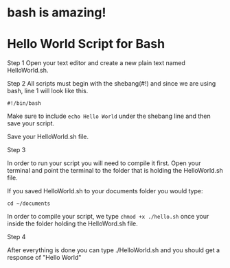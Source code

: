 # bash is amazing!

# Hello World Script for Bash

Step 1
Open your text editor and create a new plain text named HelloWorld.sh.

Step 2
All scripts must begin with the shebang(#!) and since we are using bash, line 1 will look like this.

``#!/bin/bash``

Make sure to include ``echo Hello World`` under the shebang line and then save your script.

Save your HelloWorld.sh file.

Step 3

In order to run your script you will need to compile it first. Open your terminal and point the terminal to the folder that is holding the HelloWorld.sh file. 

If you saved HelloWorld.sh to your documents folder you would type:

``cd ~/documents``


In order to compile your script, we type ``chmod +x ./hello.sh`` once your inside the folder holding the HelloWord.sh file.

Step 4

After everything is done you can type ./HelloWorld.sh and you should get a response of "Hello World"

